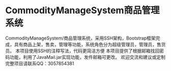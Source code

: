 # CommodityManageSystem商品管理系统
CommodityManageSystem/商品管理系统，采用SSH架构，Bootstrap框架完成，具有商品上架，售卖，管理等功能，系统角色分为超级管理员，管理员，售货员。
本项目使用SSH的注释写法，代码更简洁方便
本项目提供了根据邮箱找回密码功能，利用了JavaMail.jar实现功能，发件邮箱可更改。
欢迎交流和建议或定制完整项目请联系QQ：3057854381
